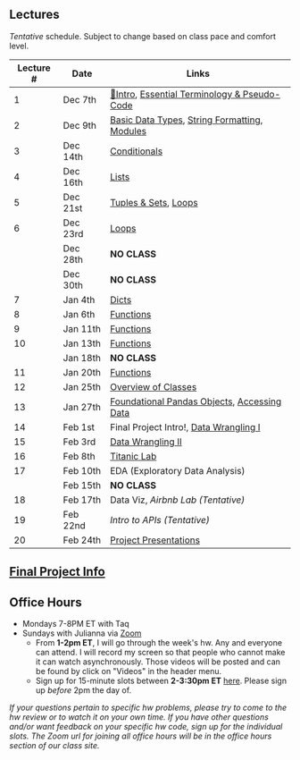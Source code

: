 ## Lectures

_Tentative_ schedule. Subject to change based on class pace and comfort level.

| Lecture # | Date | Links |
| --------- | ---- | ------------- |
| 1  | Dec 7th  | [🎉Intro](#in/intro/welcome), [Essential Terminology & Pseudo-Code](#out/topics/essential_terminology) |
| 2  | Dec 9th  |  [Basic Data Types](#out/topics/basic_data_types), [String Formatting](#out/topics/string_formatting), [Modules](#out/topics/modules) |
| 3  | Dec 14th | [Conditionals](#out/topics/conditionals)  |
| 4  | Dec 16th | [Lists](#out/topics/lists) |
| 5  | Dec 21st | [Tuples & Sets](#out/topics/tuples_sets), [Loops](#out/topics/loops) |
| 6  | Dec 23rd | [Loops](#out/topics/loops) |
|    | Dec 28th | **NO CLASS** |
|    | Dec 30th | **NO CLASS** |
| 7  | Jan 4th  | [Dicts](#out/topics/dicts) |
| 8  | Jan 6th  | [Functions](#out/topics/functions) |
| 9  | Jan 11th | [Functions](#out/topics/functions) |
| 10 | Jan 13th | [Functions](#out/topics/functions) |
|    | Jan 18th | **NO CLASS** |
| 11 | Jan 20th | [Functions](#out/topics/functions) |
| 12 | Jan 25th | [Overview of Classes](#out/topics/classes) |
| 13 | Jan 27th | [Foundational Pandas Objects](#out/topics/foundations_pandas), [Accessing Data](#out/topics/accessing_data) |
| 14 | Feb 1st  | Final Project Intro!, [Data Wrangling I](#out/topics/wrangling1) |
| 15 | Feb 3rd  | [Data Wrangling II](#out/topics/wrangling2) |
| 16 | Feb 8th  | [Titanic Lab](https://colab.research.google.com/drive/1KgU946zabYfuDaeve9z81OYNU4jGrn6B) |
| 17 | Feb 10th | EDA (Exploratory Data Analysis) |
|    | Feb 15th | **NO CLASS** |
| 18 | Feb 17th | Data Viz, *Airbnb Lab (Tentative)* |
| 19 | Feb 22nd | *Intro to APIs (Tentative)* |
| 20 | Feb 24th | [Project Presentations]() |


## [Final Project Info](#in/intro/finalproject)
 
## Office Hours

* Mondays 7-8PM ET with Taq
* Sundays with Julianna via [Zoom](https://generalassembly.zoom.us/j/91241981679?pwd=L2hTUWJ4YWZpV3dIMUd6eXN3dXhrQT09)
  * From **1-2pm ET**, I will go through the week's hw. Any and everyone can attend. I will record my screen so that people who cannot make it can watch asynchronously. Those videos will be posted and can be found by click on "Videos" in the header menu.
  * Sign up for 15-minute slots between **2-3:30pm ET** [here](https://docs.google.com/spreadsheets/d/1QCFiPUrovPPSyYPBOIEDMcTJuCWpZ5FzzazmCQm4mww/edit?usp=sharing). Please sign up *before* 2pm the day of.

*If your questions pertain to specific hw problems, please try to come to the hw review or to watch it on your own time. If you have other questions and/or want feedback on your specific hw code, sign up for the individual slots. The Zoom url for joining all office hours will be in the office hours section of our class site.*



